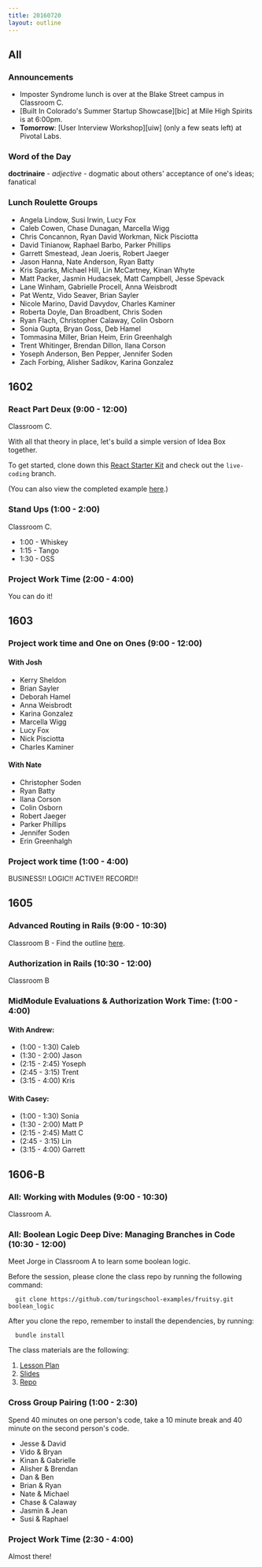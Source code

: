 ```yaml
---
title: 20160720
layout: outline
---
```


## All

### Announcements

- Imposter Syndrome lunch is over at the Blake Street campus in Classroom C.
- [Built In Colorado's Summer Startup Showcase][bic] at Mile High Spirits is at 6:00pm.
- **Tomorrow**: [User Interview Workshop][uiw] (only a few seats left) at Pivotal Labs.

### Word of the Day

**doctrinaire** - _adjective_ - dogmatic about others' acceptance of one's ideas; fanatical

### Lunch Roulette Groups

* Angela Lindow, Susi Irwin, Lucy Fox
* Caleb Cowen, Chase Dunagan, Marcella Wigg
* Chris Concannon, Ryan David Workman, Nick Pisciotta
* David Tinianow, Raphael Barbo, Parker Phillips
* Garrett Smestead, Jean Joeris, Robert Jaeger
* Jason Hanna, Nate Anderson, Ryan Batty
* Kris Sparks, Michael Hill, Lin McCartney, Kinan Whyte
* Matt Packer, Jasmin Hudacsek,  Matt Campbell, Jesse Spevack
* Lane Winham, Gabrielle Procell, Anna Weisbrodt
* Pat Wentz, Vido Seaver, Brian Sayler
* Nicole Marino, David Davydov, Charles Kaminer
* Roberta Doyle, Dan Broadbent, Chris Soden
* Ryan Flach, Christopher Calaway, Colin Osborn
* Sonia Gupta, Bryan Goss, Deb Hamel
* Tommasina Miller, Brian Heim, Erin Greenhalgh
* Trent Whitinger, Brendan Dillon, Ilana Corson
* Yoseph Anderson, Ben Pepper, Jennifer Soden
* Zach Forbing, Alisher Sadikov, Karina Gonzalez



## 1602

### React Part Deux (9:00 - 12:00)

Classroom C.

With all that theory in place, let's build a simple version of Idea Box together.

To get started, clone down this [React Starter Kit][rsk] and check out the `live-coding` branch.

(You can also view the completed example [here][ic].)

[rsk]: https://github.com/turingschool-examples/react-starter-kit
[ic]: https://github.com/turingschool-examples/react-starter-kit/tree/completed-ideabox-example

### Stand Ups (1:00 - 2:00)

Classroom C.

* 1:00 - Whiskey
* 1:15 - Tango
* 1:30 - OSS

### Project Work Time (2:00 - 4:00)

You can do it!


## 1603

### Project work time and One on Ones (9:00 - 12:00)

#### With Josh

* Kerry Sheldon
* Brian Sayler
* Deborah Hamel
* Anna Weisbrodt
* Karina Gonzalez
* Marcella Wigg
* Lucy Fox
* Nick Pisciotta
* Charles Kaminer

#### With Nate

* Christopher Soden
* Ryan Batty
* Ilana Corson
* Colin Osborn
* Robert Jaeger
* Parker Phillips
* Jennifer Soden
* Erin Greenhalgh

### Project work time (1:00 - 4:00)

BUSINESS!! LOGIC!!
ACTIVE!! RECORD!!


## 1605

### Advanced Routing in Rails (9:00 - 10:30)
Classroom B - Find the outline [here](https://github.com/turingschool/lesson_plans/blob/master/ruby_02-web_applications_with_ruby/advanced_routing_rails.markdown).

### Authorization in Rails (10:30 - 12:00)
Classroom B

### MidModule Evaluations & Authorization Work Time: (1:00 - 4:00)

#### With Andrew:

* (1:00 - 1:30) Caleb
* (1:30 - 2:00) Jason
* (2:15 - 2:45) Yoseph
* (2:45 - 3:15) Trent
* (3:15 - 4:00) Kris

#### With Casey:

* (1:00 - 1:30) Sonia
* (1:30 - 2:00) Matt P
* (2:15 - 2:45) Matt C
* (2:45 - 3:15) Lin
* (3:15 - 4:00) Garrett


## 1606-B

### All: Working with Modules (9:00 - 10:30)

Classroom A.

### All: Boolean Logic Deep Dive: Managing Branches in Code (10:30 - 12:00)

Meet Jorge in Classroom A to learn some boolean logic.

Before the session, please clone the class repo by running the following command:

```
  git clone https://github.com/turingschool-examples/fruitsy.git boolean_logic
```

After you clone the repo, remember to install the dependencies, by running:

```
  bundle install
```

The class materials are the following:

1. [Lesson Plan](https://github.com/turingschool/lesson_plans/blob/master/ruby_01-object_oriented_programming_with_ruby/boolean_logic.markdown)
2. [Slides](https://drive.google.com/file/d/0B3yN3TP0PDuIcFZjbzJWWFdfYkk/view?usp=sharing)
3. [Repo](https://github.com/turingschool-examples/fruitsy)

### Cross Group Pairing (1:00 - 2:30)

Spend 40 minutes on one person's code, take a 10 minute break and 40 minute
on the second person's code.

* Jesse & David
* Vido & Bryan
* Kinan & Gabrielle
* Alisher & Brendan
* Dan & Ben
* Brian & Ryan
* Nate & Michael
* Chase & Calaway
* Jasmin & Jean
* Susi & Raphael

### Project Work Time (2:30 - 4:00)

Almost there!
